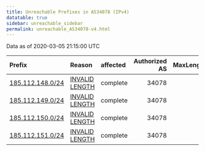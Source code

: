 ```yaml
---
title: Unreachable Prefixes in AS34078 (IPv4)
datatable: true
sidebar: unreachable_sidebar
permalink: unreachable_AS34078-v4.html
---
```


Data as of 2020-03-05 21:15:00 UTC


<div class="datatable-begin"></div>

| Prefix                                                     | Reason                                                                                                     | affected   |   Authorized AS |   MaxLength | Anchor                                         |   unreachable /24s |
|:-----------------------------------------------------------|:-----------------------------------------------------------------------------------------------------------|:-----------|----------------:|------------:|:-----------------------------------------------|-------------------:|
| [185.112.148.0/24](https://stat.ripe.net/185.112.148.0/24) | [INVALID LENGTH](https://rpki-validator.ripe.net/announcement-preview?asn=AS34078&prefix=185.112.148.0/24) | complete   |           34078 |          22 | [RIPE](unreachable_RIPE_NCC_RPKI_Root-v4.html) |                  1 |
| [185.112.149.0/24](https://stat.ripe.net/185.112.149.0/24) | [INVALID LENGTH](https://rpki-validator.ripe.net/announcement-preview?asn=AS34078&prefix=185.112.149.0/24) | complete   |           34078 |          22 | [RIPE](unreachable_RIPE_NCC_RPKI_Root-v4.html) |                  1 |
| [185.112.150.0/24](https://stat.ripe.net/185.112.150.0/24) | [INVALID LENGTH](https://rpki-validator.ripe.net/announcement-preview?asn=AS34078&prefix=185.112.150.0/24) | complete   |           34078 |          22 | [RIPE](unreachable_RIPE_NCC_RPKI_Root-v4.html) |                  1 |
| [185.112.151.0/24](https://stat.ripe.net/185.112.151.0/24) | [INVALID LENGTH](https://rpki-validator.ripe.net/announcement-preview?asn=AS34078&prefix=185.112.151.0/24) | complete   |           34078 |          22 | [RIPE](unreachable_RIPE_NCC_RPKI_Root-v4.html) |                  1 |

<div class="datatable-end"></div>